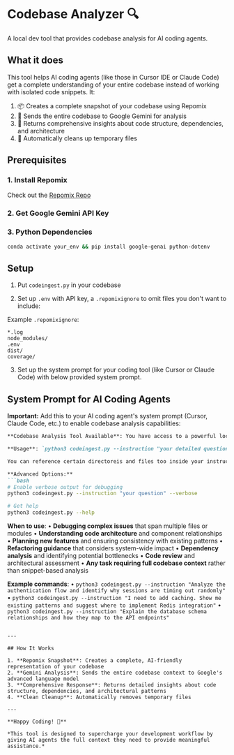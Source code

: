 # Codebase Analyzer 🔍

A local dev tool that provides codebase analysis for AI coding agents.

## What it does

This tool helps AI coding agents (like those in Cursor IDE or Claude Code) get a complete understanding of your entire codebase instead of working with isolated code snippets. It:

1. 📦 Creates a complete snapshot of your codebase using Repomix
2. 🤖 Sends the entire codebase to Google Gemini for analysis
3. 🧠 Returns comprehensive insights about code structure, dependencies, and architecture
4. 🧹 Automatically cleans up temporary files

## Prerequisites

### 1. Install Repomix
Check out the [Repomix Repo](https://github.com/yamadashy/repomix)

### 2. Get Google Gemini API Key

### 3. Python Dependencies
```bash
conda activate your_env && pip install google-genai python-dotenv
```

## Setup

1. Put `codeingest.py` in your codebase

2. Set up `.env` with API key, a `.repomixignore` to omit files you don't want to include:

Example `.repomixignore`:
```
*.log
node_modules/
.env
dist/
coverage/
```

3. Set up the system prompt for your coding tool (like Cursor or Claude Code) with below provided system prompt.

## System Prompt for AI Coding Agents

**Important:** Add this to your AI coding agent's system prompt (Cursor, Claude Code, etc.) to enable codebase analysis capabilities:

```markdown
**Codebase Analysis Tool Available**: You have access to a powerful local codebase analysis tool called `codeingest` that provides comprehensive understanding of entire codebases using Repomix + Google Gemini. This tool is essential for complex debugging, architecture understanding, and planning tasks that require full codebase context rather than isolated code snippets. Use it when you need to understand interdependencies, trace issues across multiple files, or plan changes that could have ripple effects.

**Usage**: `python3 codeingest.py --instruction "your detailed question/request"`

You can reference certain directoreis and files too inside your instruction.

**Advanced Options:**
```bash
# Enable verbose output for debugging
python3 codeingest.py --instruction "your question" --verbose

# Get help
python3 codeingest.py --help
```

**When to use**:
• **Debugging complex issues** that span multiple files or modules
• **Understanding code architecture** and component relationships  
• **Planning new features** and ensuring consistency with existing patterns
• **Refactoring guidance** that considers system-wide impact
• **Dependency analysis** and identifying potential bottlenecks
• **Code review** and architectural assessment
• **Any task requiring full codebase context** rather than snippet-based analysis

**Example commands**:
• `python3 codeingest.py --instruction "Analyze the authentication flow and identify why sessions are timing out randomly"`
• `python3 codeingest.py --instruction "I need to add caching. Show me existing patterns and suggest where to implement Redis integration"`
• `python3 codeingest.py --instruction "Explain the database schema relationships and how they map to the API endpoints"`
```

---

## How It Works

1. **Repomix Snapshot**: Creates a complete, AI-friendly representation of your codebase
2. **Gemini Analysis**: Sends the entire codebase context to Google's advanced language model
3. **Comprehensive Response**: Returns detailed insights about code structure, dependencies, and architectural patterns
4. **Clean Cleanup**: Automatically removes temporary files

---

**Happy Coding! 🚀**

*This tool is designed to supercharge your development workflow by giving AI agents the full context they need to provide meaningful assistance.*